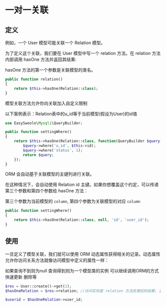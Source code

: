 # 一对一关联

## 定义

例如，一个 User 模型可能关联一个 Relation 模型。

为了定义这个关联，我们要在 User 模型中写一个 relation 方法。在 relation 方法内部调用 hasOne 方法并返回其结果:

hasOne 方法的第一个参数是关联模型的类名。

```php
public function relation()
{
    return $this->hasOne(Relation::class);
}
```

模型关联方法允许你向关联加入自定义限制

以下案例表示：Relation表中的u_id等于当前模型(假设为User)的id值

```php
use EasySwoole\Mysqli\QueryBuilder;

public function settingWhere()
{
    return $this->hasOne(Relation::class, function(QueryBuilder $query){
        $query->where('u_id', $this->id);
        $query->where('status', 1);
        return $query;
    });
}
```

ORM 会自动基于关联模型的主键列进行关联。

在这种情况下，会自动使用 Relation id 主键。如果你想覆盖这个约定，可以传递第三个参数和第四个参数给 hasOne 方法：

第三个参数为当前模型的 `column`, 第四个参数为关联模型的对应 `column`

```php
public function settingWhere()
{
    return $this->hasOne(Relation::class, null, 'id', 'user_id');
}
```

## 使用

一旦定义了模型关联，我们就可以使用 ORM 动态属性获得相关的记录。动态属性允许你访问关系方法就像访问模型中定义的属性一样：

如果查询不到则为null  查询得到则为一个模型类的实例 可以继续调用ORM的方式 快速更新 删除等

```php
$res = User::create()->get(1);
$hasOneRelation = $res->relation; //访问实际是 relation 方法处理后的结果; 返回的是Relation模型对象

$userid = $hasOneRelation->user_id;
```
